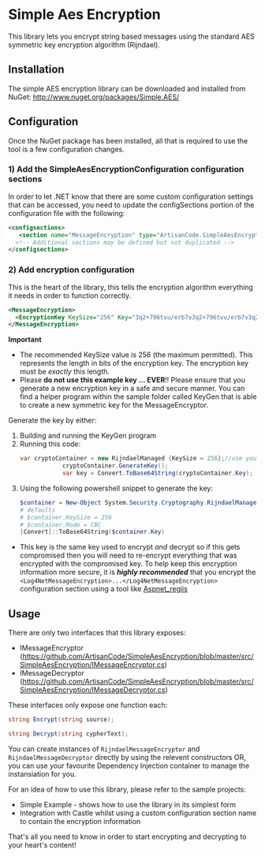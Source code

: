 Simple Aes Encryption
===================

This library lets you encrypt string based messages using the standard AES symmetric key encryption algorithm (Rijndael). 


Installation
------------

The simple AES encryption library can be downloaded and installed from NuGet: 
http://www.nuget.org/packages/Simple.AES/


Configuration
-------------

Once the NuGet package has been installed, all that is required to use the tool is a few configuration changes.


### 1) Add the SimpleAesEncryptionConfiguration configuration sections

In order to let .NET know that there are some custom configuration settings that can be accessed, you need to update the configSections portion of the configuration file with the following:

```xml
<configsections>
   <section name="MessageEncryption" type="ArtisanCode.SimpleAesEncryption.SimpleAesEncryptionConfiguration, ArtisanCode.SimpleAesEncryption"/>
  <!-- Additional sections may be defined but not duplicated -->
</configsections>
```

### 2) Add encryption configuration

This is the heart of the library, this tells the encryption algorithm everything it needs in order to function correctly.

```xml
<MessageEncryption>
  <EncryptionKey KeySize="256" Key="3q2+796tvu/erb7v3q2+796tvu/erb7v3q2+796tvu8="/>
</MessageEncryption>
```

**Important**

- The recommended KeySize value is 256 (the maximum permitted). This represents the length in bits of the encryption key. The encryption key must be _exactly_ this length.
- Please **do not use this example key ... EVER**!! Please ensure that you generate a new encryption key in a safe and secure manner. You can find a helper program within the sample folder called KeyGen that is able to create a new symmetric key for the MessageEncryptor. 

Generate the key by either:
1. Building and running the KeyGen program
2. Running this code:
   ```cs
   var cryptoContainer = new RijndaelManaged {KeySize = 256};//use your own keysize
               cryptoContainer.GenerateKey();
               var key = Convert.ToBase64String(cryptoContainer.Key);
   ```
3. Using the following powershell snippet to generate the key:
   ```powershell
   $container = New-Object System.Security.Cryptography.RijndaelManaged
   # defaults
   # $container.KeySize = 256
   # $container.Mode = CBC
   [Convert]::ToBase64String($container.Key)
   ```
- This key is the same key used to encrypt _and_ decrypt so if this gets compromised then you will need to re-encrypt everything that was encrypted with the compromised key. To help keep this encryption information more secure, it is **_highly recommended_** that you encrypt the `<Log4NetMessageEncryption>...</Log4NetMessageEncryption>` configuration section using a tool like [Aspnet_regiis](http://msdn.microsoft.com/en-US/library/k6h9cz8h(v=vs.100).ASPX)


Usage
-----

There are only two interfaces that this library exposes:

* IMessageEncryptor (https://github.com/ArtisanCode/SimpleAesEncryption/blob/master/src/SimpleAesEncryption/IMessageEncryptor.cs)
* IMessageDecryptor (https://github.com/ArtisanCode/SimpleAesEncryption/blob/master/src/SimpleAesEncryption/IMessageDecryptor.cs)

These interfaces only expose one function each:

```C#
string Encrypt(string source);
```

```C#
string Decrypt(string cypherText);
```

You can create instances of ```RijndaelMessageEncryptor``` and ```RijndaelMessageDecryptor``` directly by using the relevent constructors OR, you can use your favourite Dependency Injection container to manage the instansiation for you.

For an idea of how to use this library, please refer to the sample projects:
* Simple Example - shows how to use the library in its simplest form
* Integration with Castle whilst using a custom configuration section name to contain the encryption information

That's all you need to know in order to start encrypting and decrypting to your heart's content!

